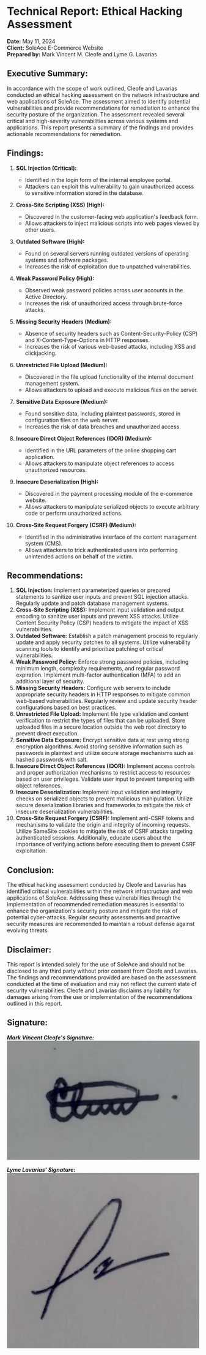 # Technical Report: Ethical Hacking Assessment

**Date:** May 11, 2024  
**Client:** SoleAce E-Commerce Website  
**Prepared by:** Mark Vincent M. Cleofe and Lyme G. Lavarias

## Executive Summary:

In accordance with the scope of work outlined, Cleofe and Lavarias conducted an ethical hacking assessment on the network infrastructure and web applications of SoleAce. The assessment aimed to identify potential vulnerabilities and provide recommendations for remediation to enhance the security posture of the organization. The assessment revealed several critical and high-severity vulnerabilities across various systems and applications. This report presents a summary of the findings and provides actionable recommendations for remediation.

## Findings:

1. **SQL Injection (Critical):**

   - Identified in the login form of the internal employee portal.
   - Attackers can exploit this vulnerability to gain unauthorized access to sensitive information stored in the database.

2. **Cross-Site Scripting (XSS) (High):**
   - Discovered in the customer-facing web application's feedback form.
   - Allows attackers to inject malicious scripts into web pages viewed by other users.
3. **Outdated Software (High):**

   - Found on several servers running outdated versions of operating systems and software packages.
   - Increases the risk of exploitation due to unpatched vulnerabilities.

4. **Weak Password Policy (High):**

   - Observed weak password policies across user accounts in the Active Directory.
   - Increases the risk of unauthorized access through brute-force attacks.

5. **Missing Security Headers (Medium):**

   - Absence of security headers such as Content-Security-Policy (CSP) and X-Content-Type-Options in HTTP responses.
   - Increases the risk of various web-based attacks, including XSS and clickjacking.

6. **Unrestricted File Upload (Medium):**

   - Discovered in the file upload functionality of the internal document management system.
   - Allows attackers to upload and execute malicious files on the server.

7. **Sensitive Data Exposure (Medium):**

   - Found sensitive data, including plaintext passwords, stored in configuration files on the web server.
   - Increases the risk of data breaches and unauthorized access.

8. **Insecure Direct Object References (IDOR) (Medium):**
   - Identified in the URL parameters of the online shopping cart application.
   - Allows attackers to manipulate object references to access unauthorized resources.
9. **Insecure Deserialization (High):**
   - Discovered in the payment processing module of the e-commerce website.
   - Allows attackers to manipulate serialized objects to execute arbitrary code or perform unauthorized actions.
10. **Cross-Site Request Forgery (CSRF) (Medium):**
    - Identified in the administrative interface of the content management system (CMS).
    - Allows attackers to trick authenticated users into performing unintended actions on behalf of the victim.

## Recommendations:

1. **SQL Injection:** Implement parameterized queries or prepared statements to sanitize user inputs and prevent SQL injection attacks. Regularly update and patch database management systems.
2. **Cross-Site Scripting (XSS):** Implement input validation and output encoding to sanitize user inputs and prevent XSS attacks. Utilize Content Security Policy (CSP) headers to mitigate the impact of XSS vulnerabilities.
3. **Outdated Software:** Establish a patch management process to regularly update and apply security patches to all systems. Utilize vulnerability scanning tools to identify and prioritize patching of critical vulnerabilities.
4. **Weak Password Policy:** Enforce strong password policies, including minimum length, complexity requirements, and regular password expiration. Implement multi-factor authentication (MFA) to add an additional layer of security.
5. **Missing Security Headers:** Configure web servers to include appropriate security headers in HTTP responses to mitigate common web-based vulnerabilities. Regularly review and update security header configurations based on best practices.
6. **Unrestricted File Upload:** Implement file type validation and content verification to restrict the types of files that can be uploaded. Store uploaded files in a secure location outside the web root directory to prevent direct execution.
7. **Sensitive Data Exposure:** Encrypt sensitive data at rest using strong encryption algorithms. Avoid storing sensitive information such as passwords in plaintext and utilize secure storage mechanisms such as hashed passwords with salt.
8. **Insecure Direct Object References (IDOR):** Implement access controls and proper authorization mechanisms to restrict access to resources based on user privileges. Validate user input to prevent tampering with object references.
9. **Insecure Deserialization:** Implement input validation and integrity checks on serialized objects to prevent malicious manipulation. Utilize secure deserialization libraries and frameworks to mitigate the risk of insecure deserialization vulnerabilities.
10. **Cross-Site Request Forgery (CSRF):** Implement anti-CSRF tokens and mechanisms to validate the origin and integrity of incoming requests. Utilize SameSite cookies to mitigate the risk of CSRF attacks targeting authenticated sessions. Additionally, educate users about the importance of verifying actions before executing them to prevent CSRF exploitation.

## Conclusion:

The ethical hacking assessment conducted by Cleofe and Lavarias has identified critical vulnerabilities within the network infrastructure and web applications of SoleAce. Addressing these vulnerabilities through the implementation of recommended remediation measures is essential to enhance the organization's security posture and mitigate the risk of potential cyber-attacks. Regular security assessments and proactive security measures are recommended to maintain a robust defense against evolving threats.

## Disclaimer:

This report is intended solely for the use of SoleAce and should not be disclosed to any third party without prior consent from Cleofe and Lavarias. The findings and recommendations provided are based on the assessment conducted at the time of evaluation and may not reflect the current state of security vulnerabilities. Cleofe and Lavarias disclaims any liability for damages arising from the use or implementation of the recommendations outlined in this report.

## Signature:

**_Mark Vincent Cleofe's Signature:_** ![Cleofe's Signature](/img/cleofe-esig.jpeg)

**_Lyme Lavarias' Signature:_** ![Lavarias' Signature](/img/lyme-esig.jpeg)
